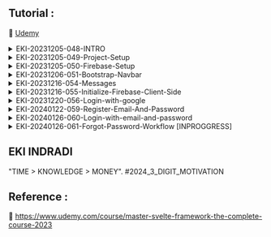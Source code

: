 ## Tutorial : 

:link: [Udemy](https://www.udemy.com/course/master-svelte-framework-the-complete-course-2023)


<details>
  <summary>EKI-20231205-048-INTRO</summary>

```sh

# ex :
# https://booklovers-theta.vercel.app/
# usr : ekitest@mail.com
# pas : ekitest1@mail.com

```

</details>

<details>
  <summary>EKI-20231205-049-Project-Setup</summary>

```sh
cd eki-rnd-svelte-sveltekit-2023-part-2
npm create svelte@latest booklovers

Which Svelte app template?
- Sekelton project

Add type checking with TypeScript?
- Yes, using Javascript with JSDoc comments

Select additional options (use arrow keys/space bar)

│  ◻ Add ESLint for code linting
│  ◼ Add Prettier for code formatting
│  ◻ Add Playwright for browser testing
│  ◻ Add Vitest for unit testing
│  ◻ Try out Svelte 5 beta

cd booklovers
npm install
npm run dev -- --open

```

</details>


<details>
  <summary>EKI-20231205-050-Firebase-Setup</summary>

```sh

firebase.google.com -> go to console -> create project 
-> "booklovers" 
-> Enable Google Analytics for this project ->
-> Configure Google Analytics -> Analytics location -> "indonesia"
-> use the default setting for sharing Google Analytics data
-> accept

Authentication -> Get Started 
-> Sign-in method
-> Native providers 
-> Email/Password -> Enable
-> Email/Password -> Email link (passwordless sign-in) -> Disable

Authentication ->
-> Add new provider
-> Additional providers
-> Google -> Enable
-> "SECRET DETAIL IN NOTEPAD"

Build -> Firestore Database
-> Create Database
-> Database ID : (default)
-> Location : asia-southeast2 (Jakarta)
-> Start in production mode

Build -> Storage
-> Start in production mode
-> Cloud Storage location : asia-southeast2
-> Done

Project Overview -> Project settings
-> Service accounts
-> Firebase Admin SDK
-> Admin SDK configuration snippet : Nodejs
-> Copy code paste to notepad  (save)
-> Generate new private key [json]  (save)

Project Overview -> Project settings
-> Service accounts
-> Firebase Admin SDK
-> Manage service account permission (untuk melihat account)

after Generate new private key (json) copy to /booklovers/src/lib/firebase/firebase-secrets.server.json

add .gitignore
src/lib/firebase/firebase-secrets.server.json

```

</details>


<details>
  <summary>EKI-20231206-051-Bootstrap-Navbar</summary>

```sh

npm i -D bootstrap@v5.3.2

```

Nav.svelte
```svelte
copy from 
<!-- https://github.com/phptuts/booklovers -->
<!-- https://pastebin.com/raw/04na96qx -->
```

</details>

<details>
  <summary>EKI-20231216-054-Messages</summary>

```sh
# https://github.com/phptuts/booklovers

# Message Store (copy html)

```

</details>


<details>
  <summary>EKI-20231216-055-Initialize-Firebase-Client-Side</summary>

```sh
-> https://console.firebase.google.com/ 
-> booklovers 
-> click </> (web) 
-> Add Firebase to your web app -> Register app -> 
-> uncheck [Also set up Firebase Hosting for this app]
-> Register app
-> Add Firebase SDK
-> use npm -> npm install firebase

```


copy
```js

const firebaseConfig = {
  apiKey: "xxxxxxxxxxxxxxxxxxxxxxxx",
  authDomain: "xxxxxxxxxxxxxxxxxxxxxxxx",
  projectId: "xxxxxxxxxxxxxxxxxxxxxxxx",
  storageBucket: "xxxxxxxxxxxxxxxxxxxxxxxx",
  messagingSenderId: "xxxxxxxxxxxxxxxxxxxxxxxx",
  appId: "xxxxxxxxxxxxxxxxxxxxxxxx",
  measurementId: "xxxxxxxxxxxxxxxxxxxxxxxx"
};


// copy to booklovers\src\lib\firebase\firebase.client.js

```

copy https://github.com/phptuts/booklovers (Firebase Initialize) to .env

.env
```sh
# update env from js code

PUBLIC_API_KEY=
PUBLIC_AUTH_DOMAIN=
PUBLIC_PROJECT_ID=
PUBLIC_STORAGE_BUCKET=
PUBLIC_MESSAGING_SENDER_ID=
PUBLIC_API_ID=
PUBLIC_MEASUREMENT_ID=
PUBLIC_ERROR_MESSAGE="There was an error, please contact support."

# booklovers\src\lib\firebase\firebase.client.js  update code & npm run dev ,  f12
```


install firebase depedency
```sh
npm i firebase -D

update code firebase.client.js
# booklovers\src\lib\firebase.client.js

```


</details>




<details>
  <summary>EKI-20231220-056-Login-with-google</summary>

```sh

# booklovers\src\lib\components\Auth\LoginWithGoogle.svelte
# booklovers\src\lib\firebase\auth.client.js
# booklovers\src\routes\login\+page.svelte


# FOR CHECK USER LOGIN ACCOUNT (USER UID)
# GO TO
# https://console.firebase.google.com/
#
# -> Booklover -> Authentication 



```

</details>


<details>
  <summary>EKI-20240122-059-Register-Email-And-Password</summary>

```sh

# https://github.com/phptuts/booklovers

# Auth Form https://pastebin.com/raw/VkcLcTVG

create file booklovers\src\lib\components\Auth\AuthForm.svelte


https://console.firebase.google.com/ -> Booklovers -> Authentication -> copy email exist
-> Email paste to ->  -> http://localhost:5173/signup


ERROR HANDLE WITH REDIRECT + NOTIF :

      # booklovers\src\lib\components\Auth\LoginWithGoogle.svelte
			await goto('/'); // fix success login redirect
			return;

      # booklovers\src\routes\signup\+page.svelte
      await goto('/login'); // fix success register redirect login
			return;

      # booklovers\src\routes\signup\+page.svelte
      iff (e.code === 'auth/email-already-in-use') {
				messagesStore.showError('You Have already registered, please log in.');
				await goto('/login');
				return;
			}

			if (e.code === 'auth/weak-password') {
				messagesStore.showError('weak password!, please try again');
				await goto('/signup');
				return;
			}

			if (e.code === 'auth/missing-password') {
				messagesStore.showError('missing password, please try again');
				await goto('/signup');
				return;
			}

			con


```

</details>



<details>
  <summary>EKI-20240126-060-Login-with-email-and-password</summary>

```sh
# https://console.firebase.google.com

# check register/login user pass

```

</details>


<details>
  <summary>EKI-20240126-061-Forgot-Password-Workflow [INPROGGRESS]</summary>

```sh

# http://localhost:5173/forgo-password


# console.log(firebaseConfig) // API KEY ISSUE FOR FORGOT PASSWORD
# https://stackoverflow.com/questions/64343788/firebase-email-link-authentication-leads-to-a-page-that-says-error-encountered
# https://booklovers-1ca99.firebaseapp.com/__/auth/action?mode=resetPassword&oobCode=XWEDWsatBq1iLg4pzGvaouACwSRjt0t5R0OaQgL6BlEAAAGNRT6bsQ&apiKey=&lang=en
# perlu makesure https://console.firebase.google.com/
# - Auth -> Templates
# expetation : https://test-auth-79dae.firebaseapp.com/__/auth/action?apiKey={yourApiKey}&oobCode={obbCode}&continueUrl={urlParameter}&lang=en
   

```

</details>




## EKI INDRADI

"TIME > KNOWLEDGE > MONEY". #2024_3_DIGIT_MOTIVATION

## Reference : 

:link: https://www.udemy.com/course/master-svelte-framework-the-complete-course-2023


